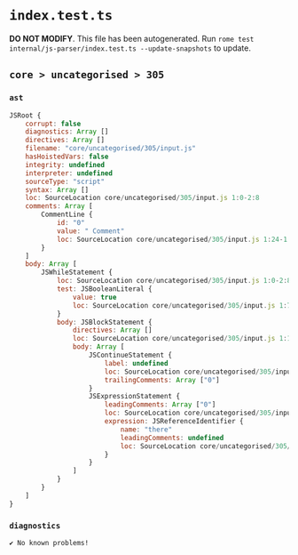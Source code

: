 # `index.test.ts`

**DO NOT MODIFY**. This file has been autogenerated. Run `rome test internal/js-parser/index.test.ts --update-snapshots` to update.

## `core > uncategorised > 305`

### `ast`

```javascript
JSRoot {
	corrupt: false
	diagnostics: Array []
	directives: Array []
	filename: "core/uncategorised/305/input.js"
	hasHoistedVars: false
	integrity: undefined
	interpreter: undefined
	sourceType: "script"
	syntax: Array []
	loc: SourceLocation core/uncategorised/305/input.js 1:0-2:8
	comments: Array [
		CommentLine {
			id: "0"
			value: " Comment"
			loc: SourceLocation core/uncategorised/305/input.js 1:24-1:34
		}
	]
	body: Array [
		JSWhileStatement {
			loc: SourceLocation core/uncategorised/305/input.js 1:0-2:8
			test: JSBooleanLiteral {
				value: true
				loc: SourceLocation core/uncategorised/305/input.js 1:7-1:11
			}
			body: JSBlockStatement {
				directives: Array []
				loc: SourceLocation core/uncategorised/305/input.js 1:13-2:8
				body: Array [
					JSContinueStatement {
						label: undefined
						loc: SourceLocation core/uncategorised/305/input.js 1:15-1:23
						trailingComments: Array ["0"]
					}
					JSExpressionStatement {
						leadingComments: Array ["0"]
						loc: SourceLocation core/uncategorised/305/input.js 2:0-2:6
						expression: JSReferenceIdentifier {
							name: "there"
							leadingComments: undefined
							loc: SourceLocation core/uncategorised/305/input.js 2:0-2:5 (there)
						}
					}
				]
			}
		}
	]
}
```

### `diagnostics`

```
✔ No known problems!

```

